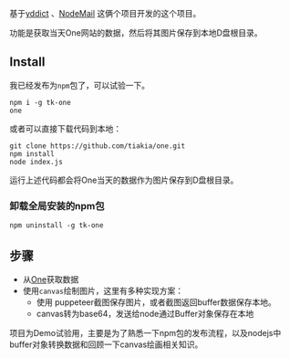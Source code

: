 基于[yddict](<https://github.com/kenshinji/yddict>) 、[NodeMail](<https://github.com/Vincedream/NodeMail>) 这俩个项目开发的这个项目。

功能是获取当天One网站的数据，然后将其图片保存到本地D盘根目录。

## Install	

我已经发布为`npm`包了，可以试验一下。

``` 
npm i -g tk-one
one
```

或者可以直接下载代码到本地：

```
git clone https://github.com/tiakia/one.git
npm install
node index.js
```

运行上述代码都会将One当天的数据作为图片保存到D盘根目录。

### 卸载全局安装的npm包

```
npm uninstall -g tk-one
```



## 步骤

- 从[One](<http://wufazhuce.com/>)获取数据
- 使用`canvas`绘制图片，这里有多种实现方案：
  - 使用 ﻿puppeteer截图保存图片，或者截图返回buffer数据保存本地。
  - canvas转为base64，发送给node通过Buffer对象保存在本地

项目为Demo试验用，主要是为了熟悉一下npm包的发布流程，以及nodejs中buffer对象转换数据和回顾一下canvas绘画相关知识。
